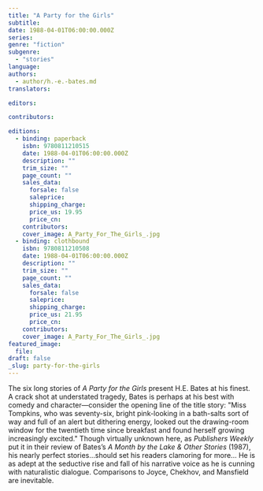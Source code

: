 ```yaml
---
title: "A Party for the Girls"
subtitle:
date: 1988-04-01T06:00:00.000Z
series:
genre: "fiction"
subgenre:
  - "stories"
language:
authors:
  - author/h.-e.-bates.md
translators:

editors:

contributors:

editions:
  - binding: paperback
    isbn: 9780811210515
    date: 1988-04-01T06:00:00.000Z
    description: ""
    trim_size: ""
    page_count: ""
    sales_data:
      forsale: false
      saleprice:
      shipping_charge:
      price_us: 19.95
      price_cn:
    contributors:
    cover_image: A_Party_For_The_Girls_.jpg
  - binding: clothbound
    isbn: 9780811210508
    date: 1988-04-01T06:00:00.000Z
    description: ""
    trim_size: ""
    page_count: ""
    sales_data:
      forsale: false
      saleprice:
      shipping_charge:
      price_us: 21.95
      price_cn:
    contributors:
    cover_image: A_Party_For_The_Girls_.jpg
featured_image:
  file:
draft: false
_slug: party-for-the-girls
---
```


The six long stories of _A Party for the Girls_ present H.E. Bates at his finest. A crack shot at understated tragedy, Bates is perhaps at his best with comedy and character––consider the opening line of the title story: "Miss Tompkins, who was seventy-six, bright pink-looking in a bath-salts sort of way and full of an alert but dithering energy, looked out the drawing-room window for the twentieth time since breakfast and found herself growing increasingly excited." Though virtually unknown here, as _Publishers Weekly_ put it in their review of Bates’s _A Month by the Lake & Other Stories_ (1987), his nearly perfect stories…should set his readers clamoring for more... He is as adept at the seductive rise and fall of his narrative voice as he is cunning with naturalistic dialogue. Comparisons to Joyce, Chekhov, and Mansfield are inevitable.

